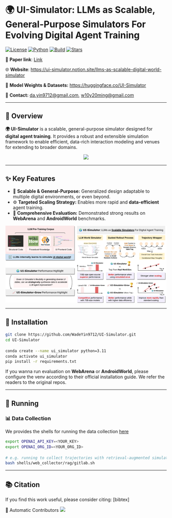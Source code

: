 # 🌍 UI-Simulator: LLMs as Scalable, General-Purpose Simulators For Evolving Digital Agent Training

[![License](https://img.shields.io/github/license/WadeYin9712/UI-Simulator)](LICENSE)
[![Python](https://img.shields.io/badge/python-3.8%2B-blue.svg)]()
[![Build](https://img.shields.io/badge/build-passing-brightgreen.svg)]()
[![Stars](https://img.shields.io/github/stars/WadeYin9712/UI-Simulator?style=social)]()

🔗 **Paper link**: [Link]() 

🌐 **Website**: https://ui-simulator.notion.site/llms-as-scalable-digital-world-simulator

🤗 **Model Weights & Datasets:** https://huggingface.co/UI-Simulator 

📧 **Contact:** [da.yin9712@gmail.com](mailto:da.yin9712@gmail.com), [w10y20ming@gmail.com](mailto:w10y20ming@gmail.com)

---

## 🚀 Overview

**🌍 UI-Simulator** is a scalable, general-purpose simulator designed for **digital agent training**. It provides a robust and extensible simulation framework to enable efficient, data-rich interaction modeling and venues for extending to broader domains.

<div align=center><img src="https://github.com/WadeYin9712/UI-Simulator/blob/main/figures/uisimulator_video.gif" width="600px"></div>

---

## ✨ Key Features

- 🔧 **Scalable & General-Purpose:** Generalized design adaptable to multiple digital environments, or even beyond.  
- ⚙️ **Targeted Scaling Strategy:** Enables more rapid and **data-efficient** agent training.  
- 🧩 **Comprehensive Evaluation:** Demonstrated strong results on **WebArena** and **AndroidWorld** benchmarks.

<div align=center><img src="https://github.com/WadeYin9712/UI-Simulator/blob/main/figures/uisimulator_intro.png" width="900px"></div>

---

## 🧩 Installation

```bash
git clone https://github.com/WadeYin9712/UI-Simulator.git
cd UI-Simulator

conda create --name ui_simulator python=3.11
conda activate ui_simulator
pip install -r requirements.txt
```
If you wanna run evaluation on **WebArena** or **AndroidWorld**, please configure the venv according to their official installation guide. We refer the readers to the original repos.

---

## 🧪 Running

### 📊 Data Collection

We provides the shells for running the data collection [here](https://github.com/WadeYin9712/UI-Simulator/shells)

```bash
export OPENAI_API_KEY=<YOUR_KEY>
export OPENAI_ORG_ID=<YOUR_ORG_ID>

# e.g. running to collect trajectories with retrieval-augmented simulation on web env, in gitlab domain
bash shells/web_collector/rag/gitlab.sh
```

---

## 📚 Citation

If you find this work useful, please consider citing:
[bibtex]



🧭 Automatic Contributors
<a href="https://github.com/WadeYin9712/UI-Simulator/graphs/contributors"> <img src="https://contrib.rocks/image?repo=WadeYin9712/UI-Simulator" /> </a>
